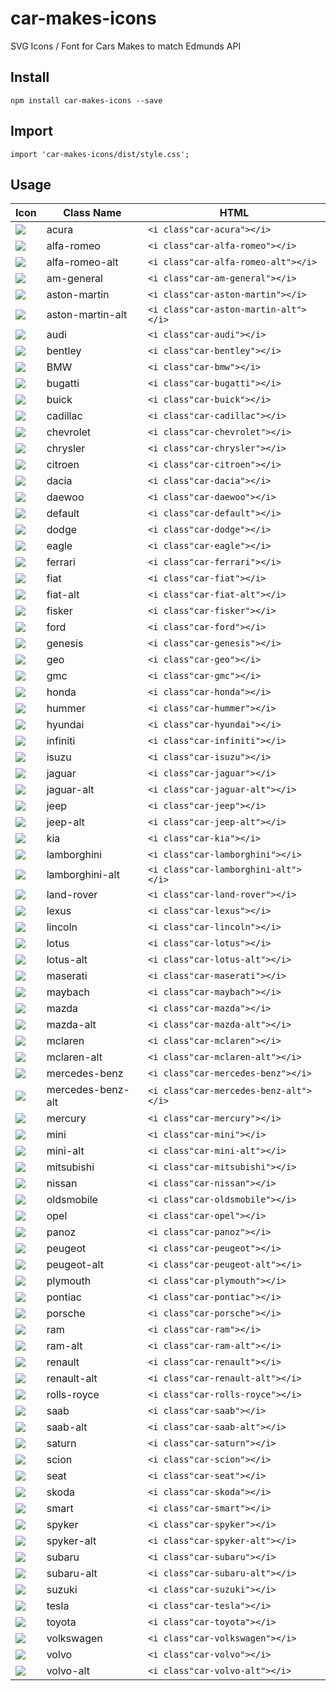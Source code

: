 # car-makes-icons
SVG Icons / Font for Cars Makes to match Edmunds API

## Install
`npm install car-makes-icons --save`

## Import
`import 'car-makes-icons/dist/style.css';`

## Usage

|Icon|Class Name|HTML|
|---|---|---|
| ![](./svgs/acura.svg) | acura | `<i class"car-acura"></i>`| |
| ![](./svgs/alfa%20romeo.svg) | alfa-romeo | `<i class"car-alfa-romeo"></i>`|
| ![](./svgs/alfa%20romeo%20alt.svg) | alfa-romeo-alt | `<i class"car-alfa-romeo-alt"></i>`|
| ![](./svgs/am%20general.svg) | am-general | `<i class"car-am-general"></i>`| |
| ![](./svgs/aston%20martin.svg) | aston-martin | `<i class"car-aston-martin"></i>`| |
| ![](./svgs/aston%20martin%20alt.svg) | aston-martin-alt | `<i class"car-aston-martin-alt"></i>`| |
| ![](./svgs/audi.svg) | audi | `<i class"car-audi"></i>`| |
| ![](./svgs/bentley.svg) | bentley | `<i class"car-bentley"></i>`| |
| ![](./svgs/bmw.svg) | BMW | `<i class"car-bmw"></i>`| |
| ![](./svgs/bugatti.svg) | bugatti | `<i class"car-bugatti"></i>`| |
| ![](./svgs/buick.svg) | buick | `<i class"car-buick"></i>`| |
| ![](./svgs/cadillac.svg) | cadillac | `<i class"car-cadillac"></i>`| |
| ![](./svgs/chevrolet.svg) | chevrolet | `<i class"car-chevrolet"></i>`| |
| ![](./svgs/chrysler.svg) | chrysler | `<i class"car-chrysler"></i>`| |
| ![](./svgs/citroen.svg) | citroen | `<i class"car-citroen"></i>`| |
| ![](./svgs/dacia.svg) | dacia | `<i class"car-dacia"></i>`| |
| ![](./svgs/daewoo.svg) | daewoo | `<i class"car-daewoo"></i>`| |
| ![](./svgs/default.svg) | default | `<i class"car-default"></i>`| from Ionicons MIT Licence |
| ![](./svgs/dodge.svg) | dodge | `<i class"car-dodge"></i>`| |
| ![](./svgs/eagle.svg) | eagle | `<i class"car-eagle"></i>`| |
| ![](./svgs/ferrari.svg) | ferrari | `<i class"car-ferrari"></i>`| |
| ![](./svgs/fiat.svg) | fiat | `<i class"car-fiat"></i>`| |
| ![](./svgs/fiat%20alt.svg) | fiat-alt | `<i class"car-fiat-alt"></i>`| |
| ![](./svgs/fisker.svg) | fisker | `<i class"car-fisker"></i>`| |
| ![](./svgs/ford.svg) | ford | `<i class"car-ford"></i>`| |
| ![](./svgs/genesis.svg) | genesis | `<i class"car-genesis"></i>`| |
| ![](./svgs/geo.svg) | geo | `<i class"car-geo"></i>`| |
| ![](./svgs/gmc.svg) | gmc | `<i class"car-gmc"></i>`| |
| ![](./svgs/honda.svg) | honda | `<i class"car-honda"></i>`| |
| ![](./svgs/hummer.svg) | hummer | `<i class"car-hummer"></i>`| |
| ![](./svgs/hyundai.svg) | hyundai | `<i class"car-hyundai"></i>`| |
| ![](./svgs/infiniti.svg) | infiniti | `<i class"car-infiniti"></i>`| |
| ![](./svgs/isuzu.svg) | isuzu | `<i class"car-isuzu"></i>`| |
| ![](./svgs/jaguar.svg) | jaguar | `<i class"car-jaguar"></i>`| |
| ![](./svgs/jaguar%20alt.svg) | jaguar-alt | `<i class"car-jaguar-alt"></i>`| |
| ![](./svgs/jeep.svg) | jeep | `<i class"car-jeep"></i>`| |
| ![](./svgs/jeep%20alt.svg) | jeep-alt | `<i class"car-jeep-alt"></i>`| |
| ![](./svgs/kia.svg) | kia | `<i class"car-kia"></i>`| |
| ![](./svgs/lamborghini.svg) | lamborghini | `<i class"car-lamborghini"></i>`| |
| ![](./svgs/lamborghini%20alt.svg) | lamborghini-alt | `<i class"car-lamborghini-alt"></i>`| |
| ![](./svgs/land%20rover.svg) | land-rover | `<i class"car-land-rover"></i>`| |
| ![](./svgs/lexus.svg) | lexus | `<i class"car-lexus"></i>`| |
| ![](./svgs/lincoln.svg) | lincoln | `<i class"car-lincoln"></i>`| |
| ![](./svgs/lotus.svg) | lotus | `<i class"car-lotus"></i>`| |
| ![](./svgs/lotus%20alt.svg) | lotus-alt | `<i class"car-lotus-alt"></i>`| |
| ![](./svgs/maserati.svg) | maserati | `<i class"car-maserati"></i>`| |
| ![](./svgs/maybach.svg) | maybach | `<i class"car-maybach"></i>`| |
| ![](./svgs/mazda.svg) | mazda | `<i class"car-mazda"></i>`| |
| ![](./svgs/mazda%20alt.svg) | mazda-alt | `<i class"car-mazda-alt"></i>`| |
| ![](./svgs/mclaren.svg) | mclaren | `<i class"car-mclaren"></i>`| |
| ![](./svgs/mclaren%20alt.svg) | mclaren-alt | `<i class"car-mclaren-alt"></i>`| |
| ![](./svgs/mercedes%20benz.svg) | mercedes-benz | `<i class"car-mercedes-benz"></i>`| |
| ![](./svgs/mercedes%20benz%20alt.svg) | mercedes-benz-alt | `<i class"car-mercedes-benz-alt"></i>`| |
| ![](./svgs/mercury.svg) | mercury | `<i class"car-mercury"></i>`| |
| ![](./svgs/mini.svg) | mini | `<i class"car-mini"></i>`| |
| ![](./svgs/mini%20alt.svg) | mini-alt | `<i class"car-mini-alt"></i>`| |
| ![](./svgs/mitsubishi.svg) | mitsubishi | `<i class"car-mitsubishi"></i>`| |
| ![](./svgs/nissan.svg) | nissan | `<i class"car-nissan"></i>`| |
| ![](./svgs/oldsmobile.svg) | oldsmobile | `<i class"car-oldsmobile"></i>`| |
| ![](./svgs/opel.svg) | opel | `<i class"car-opel"></i>`| |
| ![](./svgs/panoz.svg) | panoz | `<i class"car-panoz"></i>`| |
| ![](./svgs/peugeot.svg) | peugeot | `<i class"car-peugeot"></i>`| |
| ![](./svgs/peugeot-alt.svg) | peugeot-alt | `<i class"car-peugeot-alt"></i>`| |
| ![](./svgs/plymouth.svg) | plymouth | `<i class"car-plymouth"></i>`| |
| ![](./svgs/pontiac.svg) | pontiac | `<i class"car-pontiac"></i>`| |
| ![](./svgs/porsche.svg) | porsche | `<i class"car-porsche"></i>`| |
| ![](./svgs/ram.svg) | ram | `<i class"car-ram"></i>`| |
| ![](./svgs/ram%20alt.svg) | ram-alt | `<i class"car-ram-alt"></i>`|
| ![](./svgs/renault.svg) | renault | `<i class"car-renault"></i>`| |
| ![](./svgs/renault-alt.svg) | renault-alt | `<i class"car-renault-alt"></i>`| |
| ![](./svgs/rolls%20royce.svg) | rolls-royce | `<i class"car-rolls-royce"></i>`| |
| ![](./svgs/saab.svg) | saab | `<i class"car-saab"></i>`| |
| ![](./svgs/saab%20alt.svg) | saab-alt | `<i class"car-saab-alt"></i>`| |
| ![](./svgs/saturn.svg) | saturn | `<i class"car-saturn"></i>`|
| ![](./svgs/scion.svg) | scion | `<i class"car-scion"></i>`| |
| ![](./svgs/seat.svg) | seat | `<i class"car-seat"></i>`| |
| ![](./svgs/skoda.svg) | skoda | `<i class"car-skoda"></i>`| |
| ![](./svgs/smart.svg) | smart | `<i class"car-smart"></i>`| |
| ![](./svgs/spyker.svg) | spyker | `<i class"car-spyker"></i>`| |
| ![](./svgs/spyker%20alt.svg) | spyker-alt | `<i class"car-spyker-alt"></i>`| |
| ![](./svgs/subaru.svg) | subaru | `<i class"car-subaru"></i>`| |
| ![](./svgs/subaru%20alt.svg) | subaru-alt | `<i class"car-subaru-alt"></i>`| |
| ![](./svgs/suzuki.svg) | suzuki | `<i class"car-suzuki"></i>`| |
| ![](./svgs/tesla.svg) | tesla | `<i class"car-tesla"></i>`| |
| ![](./svgs/toyota.svg) | toyota | `<i class"car-toyota"></i>`| |
| ![](./svgs/volkswagen.svg) | volkswagen | `<i class"car-volkswagen"></i>`| |
| ![](./svgs/volvo.svg) | volvo | `<i class"car-volvo"></i>`| |
| ![](./svgs/volvo%20alt.svg) | volvo-alt | `<i class"car-volvo-alt"></i>`| |


